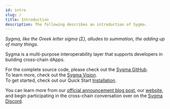 ```yaml
---
id: intro
slug: /
title: Introduction
description: The following describes an introduction of Sygma.
---
```


_Sygma, like the Greek letter sigma (Σ), alludes to summation, the adding up of many things._

Sygma is a multi-purpose interoperability layer that supports developers in building cross-chain dApps.

For the complete source code, please check out the [Sygma GitHub](https://github.com/sygmaprotocol/).  
To learn more, check out the [Sygma Vision](/docs/01-introduction/03-vision.md).  
To get started, check out our Quick Start [Installation](/docs/02-sygma-sdk/03-Quick-Start/01-installing-the-sdk.md).

You can learn more from our [official announcement blog post](https://medium.com/buildwithsygma/sygma-next-generation-interoperability-1b89bfc671a4), our [website](https://buildwithsygma.com/), and begin participating in the cross-chain conversation over on the [Sygma Discord](https://discord.com/invite/7zmy3J3as5).